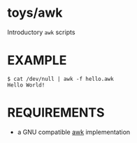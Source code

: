 # toys/awk

Introductory `awk` scripts

# EXAMPLE

```
$ cat /dev/null | awk -f hello.awk
Hello World!
```

# REQUIREMENTS

* a GNU compatible [awk](https://www.gnu.org/software/gawk/manual/gawk.html) implementation
